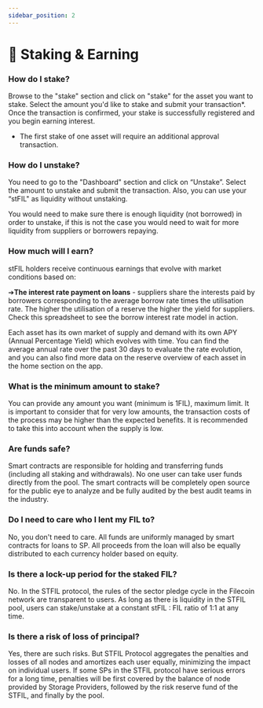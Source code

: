 ```yaml
---
sidebar_position: 2
---
```


# 📌 Staking & Earning


### How do I stake?
Browse to the "stake" section and click on "stake" for the asset you want to stake. Select the amount you'd like to stake and submit your transaction*. Once the transaction is confirmed, your stake is successfully registered and you begin earning interest.

* The first stake of one asset will require an additional approval transaction.

### How do I unstake?
You need to go to the "Dashboard" section and click on “Unstake”. Select the amount to unstake and submit the transaction. Also, you can use your “stFIL" as liquidity without unstaking.

You would need to make sure there is enough liquidity (not borrowed) in order to unstake, if this is not the case you would need to wait for more liquidity from suppliers or borrowers repaying.

### How much will I earn?
stFIL holders receive continuous earnings that evolve with market conditions based on:

➔**The interest rate payment on loans** - suppliers share the interests paid by borrowers corresponding to the average borrow rate times the utilisation rate. The higher the utilisation of a reserve the higher the yield for suppliers. Check this spreadsheet to see the borrow interest rate model in action.

Each asset has its own market of supply and demand with its own APY (Annual Percentage Yield) which evolves with time. You can find the average annual rate over the past 30 days to evaluate the rate evolution, and you can also find more data on the reserve overview of each asset in the home section on the app.

### What is the minimum amount to stake?
You can provide any amount you want (minimum is 1FIL), maximum limit. It is important to consider that for very low amounts, the transaction costs of the process may be higher than the expected benefits. It is recommended to take this into account when the supply is low.

### Are funds safe?
Smart contracts are responsible for holding and transferring funds (including all staking and withdrawals). No one user can take user funds directly from the pool. The smart contracts will be completely open source for the public eye to analyze and be fully audited by the best audit teams in the industry.

### Do I need to care who I lent my FIL to?
No, you don't need to care. All funds are uniformly managed by smart contracts for loans to SP. All proceeds from the loan will also be equally distributed to each currency holder based on equity.


### Is there a lock-up period for the staked FIL?
No. In the STFIL protocol, the rules of the sector pledge cycle in the Filecoin network are transparent to users. As long as there is liquidity in the STFIL pool, users can stake/unstake at a constant stFIL : FIL ratio of 1:1 at any time.

### Is there a risk of loss of principal?
Yes, there are such risks. But STFIL Protocol aggregates the penalties and losses of all nodes and amortizes each user equally, minimizing the impact on individual users. If some SPs in the STFIL protocol have serious errors for a long time, penalties  will be first covered by the balance of node provided by Storage Providers, followed by the risk reserve fund of the STFIL, and finally by the pool. 
